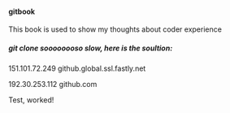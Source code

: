 #### gitbook

This book is used to show my thoughts about coder experience

##### **git clone soooooooso slow, here is the soultion:**

151.101.72.249 github.global.ssl.fastly.net

192.30.253.112 github.com

Test,  worked!

